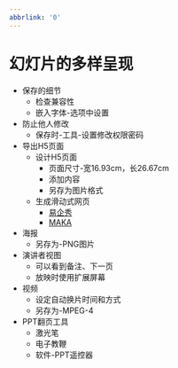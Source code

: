 ```yaml
---
abbrlink: '0'
---
```

# 幻灯片的多样呈现

* 保存的细节
    * 检查兼容性
    * 嵌入字体-选项中设置
* 防止他人修改
    * 保存时-工具-设置修改权限密码
* 导出H5页面
    * 设计H5页面
        * 页面尺寸-宽16.93cm，长26.67cm
        * 添加内容
        * 另存为图片格式
    * 生成滑动式网页
        * [易企秀](http://eqxiu.com/home)
        * [MAKA](http://maka.im)
* 海报
    * 另存为-PNG图片
* 演讲者视图
    * 可以看到备注、下一页
    * 放映时使用扩展屏幕
* 视频
    * 设定自动换片时间和方式
    * 另存为-MPEG-4
* PPT翻页工具
    * 激光笔
    * 电子教鞭
    * 软件-PPT遥控器